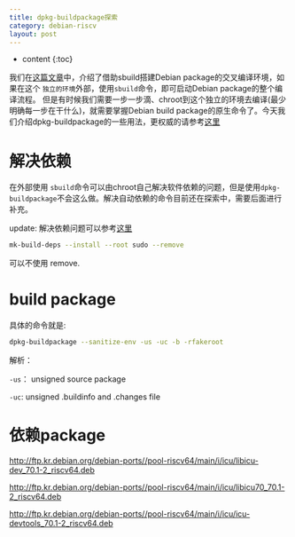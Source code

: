```yaml
---
title: dpkg-buildpackage探索
category: debian-riscv
layout: post
---
```

* content
{:toc}

我们在[这篇文章](http://www.aftermath.cn/2022/02/20/debian-qemu-sbuild-riscv64/)中，介绍了借助sbuild搭建Debian package的交叉编译环境，如果在这个 `独立的环境`外部，使用`sbuild`命令，即可启动Debian package的整个编译流程。 但是有时候我们需要一步一步滴、chroot到这个独立的环境去编译(最少明确每一步在干什么)，就需要掌握Debian build package的原生命令了。今天我们介绍dpkg-buildpackage的一些用法，更权威的请参考[这里](https://www.debian.org/doc/manuals/maint-guide/build.en.html)

# 解决依赖
在外部使用 `sbuild`命令可以由chroot自己解决软件依赖的问题，但是使用`dpkg-buildpackage`不会这么做。解决自动依赖的命令目前还在探索中，需要后面进行补充。

update:  解决依赖问题可以参考[这里](https://unix.stackexchange.com/questions/416457/automatically-install-unmet-build-dependencies-as-detected-by-dpkg-checkbuilddep)

```bash
mk-build-deps --install --root sudo --remove
```
可以不使用  remove.

# build package
具体的命令就是:

```bash
dpkg-buildpackage --sanitize-env -us -uc -b -rfakeroot
```

解析：

`-us`： unsigned source package

`-uc`: unsigned .buildinfo and .changes file


# 依赖package
http://ftp.kr.debian.org/debian-ports//pool-riscv64/main/i/icu/libicu-dev_70.1-2_riscv64.deb

http://ftp.kr.debian.org/debian-ports//pool-riscv64/main/i/icu/libicu70_70.1-2_riscv64.deb

http://ftp.kr.debian.org/debian-ports//pool-riscv64/main/i/icu/icu-devtools_70.1-2_riscv64.deb
